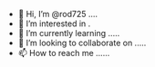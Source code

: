 - 👋 Hi, I’m @rod725 ....
- 👀 I’m interested in .
- 🌱 I’m currently learning .....
- 💞️ I’m looking to collaborate on .....
- 📫 How to reach me ......

<!---
rod725/rod725 is a ✨ special ✨ repository because its `README.md` (this file) appears on your GitHub profile.
You can click the Preview link to take a look at your changes.
--->
